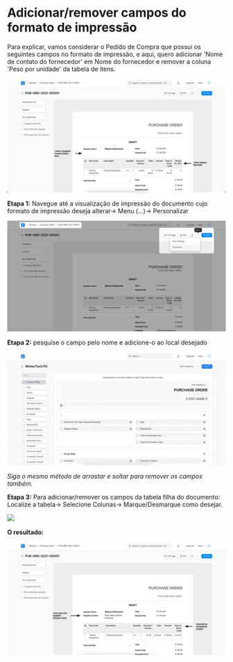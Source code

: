 # Adicionar/remover campos do formato de impressão



Para explicar, vamos considerar o Pedido de Compra que possui os seguintes campos no formato de impressão, e aqui, quero adicionar 'Nome de contato do fornecedor' em Nome do fornecedor e remover a coluna 'Peso por unidade' da tabela de itens.


![](/files/XcnBFUS.png)


**Etapa 1:** Navegue até a visualização de impressão do documento cujo formato de impressão deseja alterar-> Menu (...)-> Personalizar


![](/files/LfToZz3.png)


**Etapa 2:** pesquise o campo pelo nome e adicione-o ao local desejado


![](/files/5VNERDk.gif)


*Siga o mesmo método de arrastar e soltar para remover os campos também.*


**Etapa 3:** Para adicionar/remover os campos da tabela filha do documento: Localize a tabela-> Selecione Colunas-> Marque/Desmarque como desejar.


![](/files/SOFuS2J.gif)


**O resultado:**


![](/files/VrXN7YB.png)



